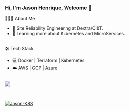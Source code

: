 ### Hi, I'm Jason Henrique, Welcome 👋 

👨🏻‍💻 About Me

- 💼  Site Reliability Engineering at Dextra/CI&T.
- 🌱  Learning more about Kubernetes and MicroServices.

##

🛠 Tech Stack

- 💻   Docker | Terraform | Kubernetes 
- ☁️    AWS | GCP | Azure


##

<div>
  <a href="https://github.com/jjasonhenrique">
  <img height"180em" src="https://github-readme-stats.vercel.app/api?username=jjasonhenrique&show_icons=true&theme=dark&count_private=true"/>
</div>

## 
 
<div style="display: inline_block"><br>
  <img align="center" alt="Jason-K8S" src="https://cdn.iconscout.com/icon/free/png-128/kubernets-283489.png">
</div>

  

